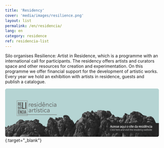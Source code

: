 ```yaml
---
title: 'Residency'
cover: 'media/images/resilience.png'
layout: list
permalink: /en/residencia/
lang: en
category: residence
ref: residencia-list
---
```

Silo organises Resilience: Artist in Residence, which is a programme with an international call for participants. The residency offers artists and curators space and other resources for creation and experimentation. On this programme we offer financial support  for the development of artistic works. Every year we hold an exhibition with artists in residence, guests and publish a catalogue.

[![](/media/images/resiliencia.png)](https://resilience.silo.org.br/){:target="_blank"}
